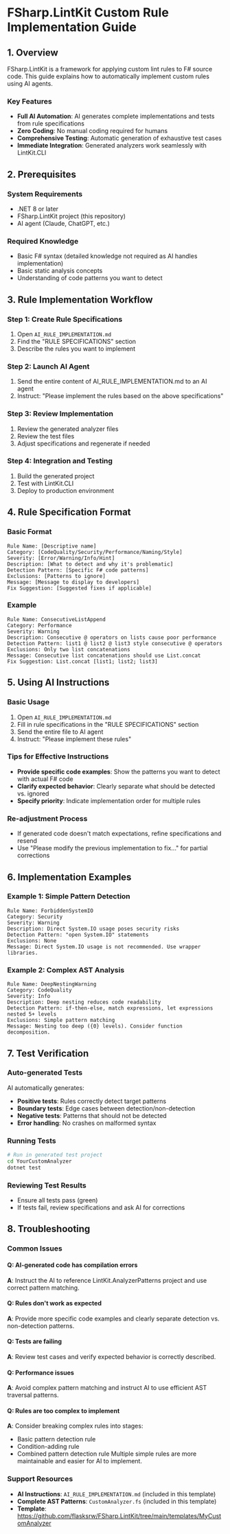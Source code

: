 # FSharp.LintKit Custom Rule Implementation Guide

## 1. Overview

FSharp.LintKit is a framework for applying custom lint rules to F# source code. This guide explains how to automatically implement custom rules using AI agents.

### Key Features
- **Full AI Automation**: AI generates complete implementations and tests from rule specifications
- **Zero Coding**: No manual coding required for humans
- **Comprehensive Testing**: Automatic generation of exhaustive test cases
- **Immediate Integration**: Generated analyzers work seamlessly with LintKit.CLI

## 2. Prerequisites

### System Requirements
- .NET 8 or later
- FSharp.LintKit project (this repository)
- AI agent (Claude, ChatGPT, etc.)

### Required Knowledge
- Basic F# syntax (detailed knowledge not required as AI handles implementation)
- Basic static analysis concepts
- Understanding of code patterns you want to detect

## 3. Rule Implementation Workflow

### Step 1: Create Rule Specifications
1. Open `AI_RULE_IMPLEMENTATION.md`
2. Find the "RULE SPECIFICATIONS" section
3. Describe the rules you want to implement

### Step 2: Launch AI Agent
1. Send the entire content of AI_RULE_IMPLEMENTATION.md to an AI agent
2. Instruct: "Please implement the rules based on the above specifications"

### Step 3: Review Implementation
1. Review the generated analyzer files
2. Review the test files
3. Adjust specifications and regenerate if needed

### Step 4: Integration and Testing
1. Build the generated project
2. Test with LintKit.CLI
3. Deploy to production environment

## 4. Rule Specification Format

### Basic Format
```
Rule Name: [Descriptive name]
Category: [CodeQuality/Security/Performance/Naming/Style]
Severity: [Error/Warning/Info/Hint]
Description: [What to detect and why it's problematic]
Detection Pattern: [Specific F# code patterns]
Exclusions: [Patterns to ignore]
Message: [Message to display to developers]
Fix Suggestion: [Suggested fixes if applicable]
```

### Example
```
Rule Name: ConsecutiveListAppend
Category: Performance
Severity: Warning
Description: Consecutive @ operators on lists cause poor performance
Detection Pattern: list1 @ list2 @ list3 style consecutive @ operators
Exclusions: Only two list concatenations
Message: Consecutive list concatenations should use List.concat
Fix Suggestion: List.concat [list1; list2; list3]
```

## 5. Using AI Instructions

### Basic Usage
1. Open `AI_RULE_IMPLEMENTATION.md`
2. Fill in rule specifications in the "RULE SPECIFICATIONS" section
3. Send the entire file to AI agent
4. Instruct: "Please implement these rules"

### Tips for Effective Instructions
- **Provide specific code examples**: Show the patterns you want to detect with actual F# code
- **Clarify expected behavior**: Clearly separate what should be detected vs. ignored
- **Specify priority**: Indicate implementation order for multiple rules

### Re-adjustment Process
- If generated code doesn't match expectations, refine specifications and resend
- Use "Please modify the previous implementation to fix..." for partial corrections

## 6. Implementation Examples

### Example 1: Simple Pattern Detection
```
Rule Name: ForbiddenSystemIO
Category: Security
Severity: Warning
Description: Direct System.IO usage poses security risks
Detection Pattern: "open System.IO" statements
Exclusions: None
Message: Direct System.IO usage is not recommended. Use wrapper libraries.
```

### Example 2: Complex AST Analysis
```
Rule Name: DeepNestingWarning
Category: CodeQuality
Severity: Info
Description: Deep nesting reduces code readability
Detection Pattern: if-then-else, match expressions, let expressions nested 5+ levels
Exclusions: Simple pattern matching
Message: Nesting too deep ({0} levels). Consider function decomposition.
```

## 7. Test Verification

### Auto-generated Tests
AI automatically generates:
- **Positive tests**: Rules correctly detect target patterns
- **Boundary tests**: Edge cases between detection/non-detection
- **Negative tests**: Patterns that should not be detected
- **Error handling**: No crashes on malformed syntax

### Running Tests
```bash
# Run in generated test project
cd YourCustomAnalyzer
dotnet test
```

### Reviewing Test Results
- Ensure all tests pass (green)
- If tests fail, review specifications and ask AI for corrections

## 8. Troubleshooting

### Common Issues

#### Q: AI-generated code has compilation errors
**A**: Instruct the AI to reference LintKit.AnalyzerPatterns project and use correct pattern matching.

#### Q: Rules don't work as expected
**A**: Provide more specific code examples and clearly separate detection vs. non-detection patterns.

#### Q: Tests are failing
**A**: Review test cases and verify expected behavior is correctly described.

#### Q: Performance issues
**A**: Avoid complex pattern matching and instruct AI to use efficient AST traversal patterns.

#### Q: Rules are too complex to implement
**A**: Consider breaking complex rules into stages:
- Basic pattern detection rule
- Condition-adding rule
- Combined pattern detection rule
Multiple simple rules are more maintainable and easier for AI to implement.

### Support Resources
- **AI Instructions**: `AI_RULE_IMPLEMENTATION.md` (included in this template)
- **Complete AST Patterns**: `CustomAnalyzer.fs` (included in this template)
- **Template**: https://github.com/flasksrw/FSharp.LintKit/tree/main/templates/MyCustomAnalyzer